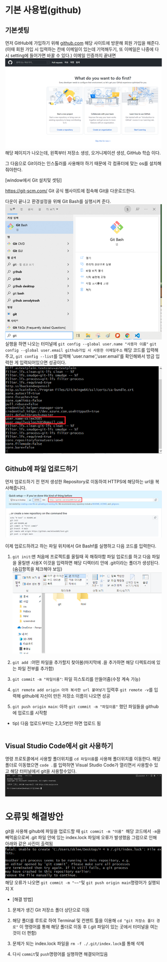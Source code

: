# 기본 사용법(github)
## 기본셋팅
먼저 GitHub에 가입하기 위해 <a href="https://github.com">github.com</a> 해당 사이트에 방문해 회원 가입을 해준다.(이때 회원 가입 시 입력하는 칸에 이메일이 있는데 기억해두기, 또 이메일은 나중에 다시 setting에 들어가면 바꿀 수 있다.)
이메일 인증까지 끝내면
![git1](screenshot/git1.PNG)
해당 페이지가 나오는데, 왼쪽부터 저장소 생성, 오거니제이션 생성, GitHub 학습 이다.

그 다음으로 Git이라는 인스톨러를 사용해야 하기 때문에 각 컴퓨터에 맞는 os를 설치해 줘야한다. 

[window에서 Git 설치및 셋팅]

https://git-scm.com/ Git 공식 웹사이트에 접속해 Git을 다운로드한다.

다운이 끝나고 환경설정을 위해 Git Bash를 실행시켜 준다.
![git2](screenshot/git2.png)
실행을 하면 나오는 터미널에 
`git config --global user.name "사용자 이름"`
`git config --global user.email github가입 시 사용한 이메일주소`
해당 코드를 입력해주고, `git config --list`를 입력해 'user.name','user.email'를 확인해봐서 방금 입력한 게 입력되어있으면 성공이다.
![git5](screenshot/git5.PNG)

## Github에 파일 업로드하기

먼저 업로드하기 전 먼저 생성한 Repository로 이동하여 HTTPS에 해당하는 url을 복사해줍니다.
![git3](screenshot/git3.png)

이제 업로드하려고 하는 파일 위치에서 Git Bashf를 실행하고 다음 코드를 입력한다.

1. `git init`:맨 처음에 프로젝트를 올릴때 꼭 해줘야함 파일 업로드를 하고 다음 파일을 올릴땐 사용X 
이것을 입력하면 해당 디렉터리 안에 .git이라는 폴더가 생성된다. (숨김항목을 체크해야 보임)
![git4](screenshot/git4.png)

2. `git add `:어떤 파일을 추가할지 찾아봄(마지막에 .을 추가하면 해당 디렉토리에 있는 파일 전부를 추가함)

3. `git commit -m "파일이름"`: 파일 히스토리를 만들어줌(수정 계속 가능)

4. `git remote add origin 아까 복사한 url 붙여넣기`
입력후 `git remote -v`를 입력해 github에 자신이 만든 저장소 이름이 나오면 성공

5. `git push origin main`: 아까 `git commit -m "파일이름"` 했던 파일들을 github에 업로드를 시작함

* tip) 다음 업로드부터는 2,3,5번만 하면 업로드 됨
<br></br>

## Visual Studio Code에서 git 사용하기
명령 프로토콜에서 사용할 폴더위치를 `cd 파일이름`를 사용해 폴더위치를 이동한다. 해당 폴더로 이동했으면 `code .`를 입력하면 Visual Studio Code가 열리면서 사용할수 있고 해당 터미널에서 git을 사용할수있다.
![git6](screenshot/git6.png)

# 오류및 해결방안
git을 사용해  gihub에 파일을 업로드할 때
`git commit -m "이름" `해당 코드에서 `-m`을 빼먹음으로써 
.git 파일 안에 있는 index.lock 파일에 오류가 발생했음
그럼으로 인해 아래와 같은 사진이 출력됨
![error1](screenshot/error1.PNG)
해당 오류가 나오면 `git commit -m "~~"`및 `git push origin main`명령어가 실행되지 X


* [해결 방법]
1. 문제가 생긴 Git 저장소 폴더 상단으로 이동

2. 해당 폴더를 루트로 하여 Terminal 및 컨맨트 툴을 이용해 `cd "git 저장소 폴더 경로"` 이 명령어를 통해 해당 폴더로 이동 후
(.git 파일이 있는 곳에서 터미널을 여는것이 더 편함)

3. 문제가 되는 index.lock 파일을 `rm -f ./.git/index.lock`를 통해 삭제

4. 다시  `commit`및 `push`명령어를 실행하면 해결되어있음